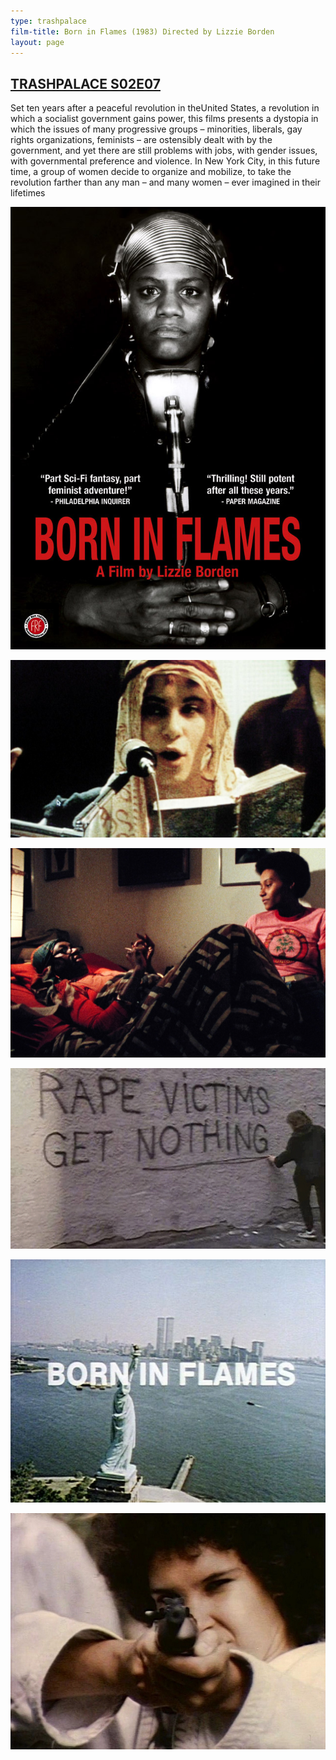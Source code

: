 ```yaml
---
type: trashpalace
film-title: Born in Flames (1983) Directed by Lizzie Borden
layout: page
---
```


## [TRASHPALACE S02E07]({{page.url}})

Set ten years after a peaceful revolution in theUnited States, a revolution in which a socialist government gains power, this films presents a dystopia in which the issues of many progressive groups – minorities, liberals, gay rights organizations, feminists – are ostensibly dealt with by the government, and yet there are still problems with jobs, with gender issues, with governmental preference and violence.
In New York City, in this future time, a group of women decide to organize and mobilize, to take the revolution farther than any man – and many women – ever imagined in their lifetimes

![borninflames](/images/trashpalace/S02/borninflames_flat.jpg)

![borninflames](/images/trashpalace/S02/born_in_flames1.jpg)

![borninflames](/images/trashpalace/S02/born_in_flames2.jpg)

![borninflames](/images/trashpalace/S02/born_in_flames3.jpg)

![borninflames](/images/trashpalace/S02/born_in_flames4.jpg)

![borninflames](/images/trashpalace/S02/born_in_flames5.jpg)

